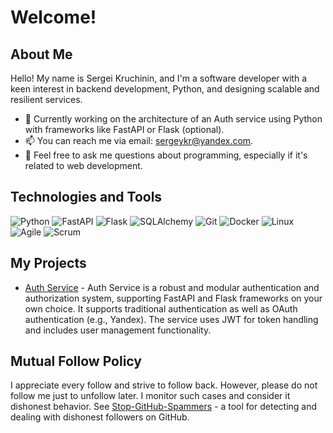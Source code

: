 # Welcome!

## About Me

Hello! My name is Sergei Kruchinin, and I'm a software developer with a keen interest in backend development, Python, and designing scalable and resilient services.

- 🌱 Currently working on the architecture of an Auth service using Python with frameworks like FastAPI or Flask (optional).
- 📫 You can reach me via email: [sergeykr@yandex.com](mailto:sergeykr@yandex.com).
- 💬 Feel free to ask me questions about programming, especially if it's related to web development.

## Technologies and Tools
![Python](https://img.shields.io/badge/-Python-3776AB?style=flat&logo=python&logoColor=white)
![FastAPI](https://img.shields.io/badge/-FastAPI-009688?style=flat&logo=fastapi&logoColor=white)
![Flask](https://img.shields.io/badge/-Flask-000000?style=flat&logo=flask&logoColor=white)
![SQLAlchemy](https://img.shields.io/badge/-SQLAlchemy-764ABC?style=flat&logo=sqlalchemy&logoColor=white)
![Git](https://img.shields.io/badge/-Git-F05032?style=flat&logo=git&logoColor=white)
![Docker](https://img.shields.io/badge/-Docker-2496ED?style=flat&logo=docker&logoColor=white)
![Linux](https://img.shields.io/badge/-Linux-FCC624?style=flat&logo=linux&logoColor=black)
![Agile](https://img.shields.io/badge/-Agile-0052CC?style=flat&logo=Agile&logoColor=white)
![Scrum](https://img.shields.io/badge/-Scrum-6DB33F?style=flat&logo=Scrum&logoColor=white)

## My Projects
- [Auth Service](https://github.com/sergei-kruchinin/auth-service) - Auth Service is a robust and modular authentication and authorization system, supporting FastAPI and Flask frameworks on your own choice. It supports traditional authentication as well as OAuth authentication (e.g., Yandex). The service uses JWT for token handling and includes user management functionality.
<!--
## GitHub Stats
![GitHub Stats](https://github-readme-stats.vercel.app/api?username=sergei-kruchinin&show_icons=true&theme=radical)
![Top Langs](https://github-readme-stats.vercel.app/api/top-langs/?username=sergei-kruchinin&layout=compact&theme=radical)
-->

## Mutual Follow Policy

I appreciate every follow and strive to follow back. However, please do not follow me just to unfollow later. I monitor such cases and consider it dishonest behavior. See [Stop-GitHub-Spammers](https://github.com/sergei-kruchinin/stop-gh-spammers) - a tool for detecting and dealing with dishonest followers on GitHub.
